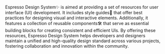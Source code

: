Espresso Design System✨ is aimed at providing a set of resources for user interface (UI) development. It includes style guides🎨 that offer best practices for designing visual and interactive elements. Additionally, it features a collection of reusable components🛠️ that serve as essential building blocks for creating consistent and efficient UIs. By offering these resources, Espresso Design System helps developers and designers maintain a unified and high-quality design standard across various projects, fostering collaboration and innovation within the community.
